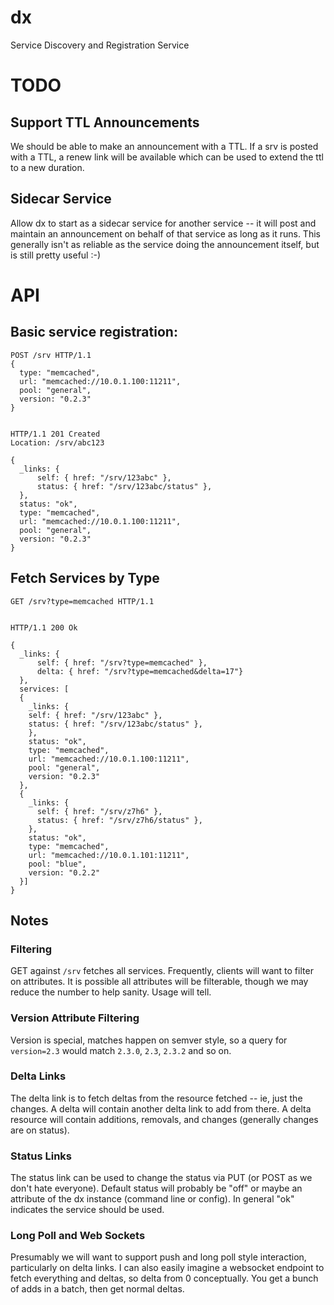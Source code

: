 # dx

Service Discovery and Registration Service

# TODO
## Support TTL Announcements

We should be able to make an announcement with a TTL. If a srv is
posted with a TTL, a renew link will be available which can be used to
extend the ttl to a new duration.

## Sidecar Service

Allow dx to start as a sidecar service for another service -- it will
post and maintain an announcement on behalf of that service as long as
it runs. This generally isn't as reliable as the service doing the
announcement itself, but is still pretty useful :-)

# API
## Basic service registration:

    POST /srv HTTP/1.1
    {
      type: "memcached",
      url: "memcached://10.0.1.100:11211",
      pool: "general",
      version: "0.2.3"
    }


    HTTP/1.1 201 Created
    Location: /srv/abc123

    {
      _links: {
          self: { href: "/srv/123abc" },
          status: { href: "/srv/123abc/status" },
      },
      status: "ok",
      type: "memcached",
      url: "memcached://10.0.1.100:11211",
      pool: "general",
      version: "0.2.3"
    }

## Fetch Services by Type

    GET /srv?type=memcached HTTP/1.1


    HTTP/1.1 200 Ok

    {
      _links: {
          self: { href: "/srv?type=memcached" },
          delta: { href: "/srv?type=memcached&delta=17"}
      },
      services: [
      {
        _links: {
        self: { href: "/srv/123abc" },
        status: { href: "/srv/123abc/status" },
        },
        status: "ok",
        type: "memcached",
        url: "memcached://10.0.1.100:11211",
        pool: "general",
        version: "0.2.3"
      },
      {
        _links: {
          self: { href: "/srv/z7h6" },
          status: { href: "/srv/z7h6/status" },
        },
        status: "ok",
        type: "memcached",
        url: "memcached://10.0.1.101:11211",
        pool: "blue",
        version: "0.2.2"
      }]
    }

## Notes

### Filtering

GET against <code>/srv</code> fetches all services. Frequently,
clients will want to filter on attributes. It is possible all
attributes will be filterable, though we may reduce the number to help
sanity. Usage will tell.

### Version Attribute Filtering

Version is special, matches happen on semver style, so a query for
<code>version=2.3</code> would match <code>2.3.0</code>,
<code>2.3</code>, <code>2.3.2</code> and so on.

### Delta Links

The delta link is to fetch deltas from the resource fetched -- ie,
just the changes. A delta will contain another delta link to add from
there. A delta resource will contain additions, removals, and changes
(generally changes are on status).

### Status Links

The status link can be used to change the status via PUT (or POST as
we don't hate everyone). Default status will probably be "off" or
maybe an attribute of the dx instance (command line or config). In
general "ok" indicates the service should be used.

### Long Poll and Web Sockets

Presumably we will want to support push and long poll style
interaction, particularly on delta links. I can also easily imagine a
websocket endpoint to fetch everything and deltas, so delta from 0
conceptually. You get a bunch of adds in a batch, then get normal
deltas.
